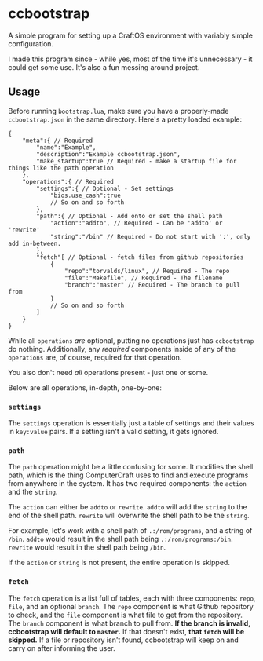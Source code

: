 # ccbootstrap
A simple program for setting up a CraftOS environment with variably simple configuration.

I made this program since - while yes, most of the time it's unnecessary - it could get some use. It's also a fun messing around project.

## Usage
Before running `bootstrap.lua`, make sure you have a properly-made `ccbootstrap.json` in the same directory. Here's a pretty loaded example:

```jsonc
{
    "meta":{ // Required
        "name":"Example",
        "description":"Example ccbootstrap.json",
        "make_startup":true // Required - make a startup file for things like the path operation
    },
    "operations":{ // Required
        "settings":{ // Optional - Set settings
            "bios.use_cash":true
            // So on and so forth
        },
        "path":{ // Optional - Add onto or set the shell path
            "action":"addto", // Required - Can be 'addto' or 'rewrite'
            "string":"/bin" // Required - Do not start with ':', only add in-between.
        },
        "fetch"[ // Optional - fetch files from github repositories
            {
                "repo":"torvalds/linux", // Required - The repo
                "file":"Makefile", // Required - The filename
                "branch":"master" // Required - The branch to pull from
            }
            // So on and so forth
        ]
    }
}
```

While all `operations` *are* optional, putting no operations just has `ccbootstrap` do nothing. Additionally, any *required* components inside of any of the `operations` are, of course, required for that operation.

You also don't need *all* operations present - just one or some.

Below are all operations, in-depth, one-by-one:

### `settings`
The `settings` operation is essentially just a table of settings and their values in `key:value` pairs. If a setting isn't a valid setting, it gets ignored.

### `path`
The `path` operation might be a little confusing for some. It modifies the shell path, which is the thing ComputerCraft uses to find and execute programs from anywhere in the system. It has two required components: the `action` and the `string`.

The `action` can either be `addto` or `rewrite`. `addto` will add the `string` to the end of the shell path. `rewrite` will overwrite the shell path to be the `string`.

For example, let's work with a shell path of `.:/rom/programs`, and a string of `/bin`. `addto` would result in the shell path being `.:/rom/programs:/bin`. `rewrite` would result in the shell path being `/bin`.

If the `action` or `string` is not present, the entire operation is skipped.

### `fetch`
The `fetch` operation is a list full of tables, each with three components: `repo`, `file`, and an optional `branch`. The `repo` component is what Github repository to check, and the `file` component is what file to get from the repository. The `branch` component is what branch to pull from. **If the branch is invalid, ccbootstrap will default to `master`.** If that doesn't exist, **that `fetch` will be skipped.** If a file or repository isn't found, ccbootstrap will keep on and carry on after informing the user.
